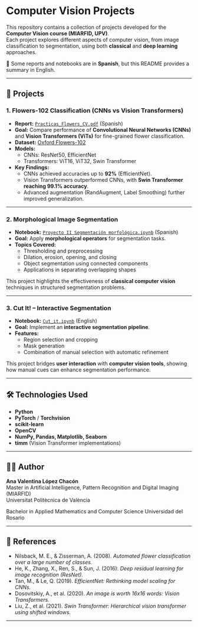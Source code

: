 # Computer Vision Projects

This repository contains a collection of projects developed for the **Computer Vision course (MIARFID, UPV)**.  
Each project explores different aspects of computer vision, from image classification to segmentation, using both **classical** and **deep learning** approaches.

📄 Some reports and notebooks are in **Spanish**, but this README provides a summary in English.

---

## 📂 Projects

### 1. Flowers-102 Classification (CNNs vs Vision Transformers)
- **Report:** [`Practicas_Flowers_CV.pdf`](./Practicas_Flowers_CV.pdf) (Spanish)  
- **Goal:** Compare performance of **Convolutional Neural Networks (CNNs)** and **Vision Transformers (ViTs)** for fine-grained flower classification.  
- **Dataset:** [Oxford Flowers-102](https://www.robots.ox.ac.uk/~vgg/data/flowers/102/)  
- **Models:**  
  - CNNs: ResNet50, EfficientNet  
  - Transformers: ViT16, ViT32, Swin Transformer  
- **Key Findings:**  
  - CNNs achieved accuracies up to **92%** (EfficientNet).  
  - Vision Transformers outperformed CNNs, with **Swin Transformer reaching 99.1% accuracy**.  
  - Advanced augmentation (RandAugment, Label Smoothing) further improved generalization.  

---

### 2. Morphological Image Segmentation
- **Notebook:** [`Proyecto II Segmentación morfológica.ipynb`](./Proyecto%20II%20Segmentación%20morfológica.ipynb) (Spanish)  
- **Goal:** Apply **morphological operators** for segmentation tasks.  
- **Topics Covered:**  
  - Thresholding and preprocessing  
  - Dilation, erosion, opening, and closing  
  - Object segmentation using connected components  
  - Applications in separating overlapping shapes  

This project highlights the effectiveness of **classical computer vision** techniques in structured segmentation problems.

---

### 3. Cut It! – Interactive Segmentation
- **Notebook:** [`Cut_it.ipynb`](./Cut_it.ipynb) (English)  
- **Goal:** Implement an **interactive segmentation pipeline**.  
- **Features:**  
  - Region selection and cropping  
  - Mask generation  
  - Combination of manual selection with automatic refinement  

This project bridges **user interaction** with **computer vision tools**, showing how manual cues can enhance segmentation performance.

---

## 🛠️ Technologies Used

- **Python**  
- **PyTorch** / **Torchvision**  
- **scikit-learn**  
- **OpenCV**  
- **NumPy, Pandas, Matplotlib, Seaborn**  
- **timm** (Vision Transformer implementations)

---

## 👩‍💻 Author

**Ana Valentina López Chacón**  
Master in Artificial Intelligence, Pattern Recognition and Digital Imaging (MIARFID)  
Universitat Politècnica de València  

Bachelor in Applied Mathematics and Computer Science
Universidad del Rosario

---

## 📎 References

- Nilsback, M. E., & Zisserman, A. (2008). *Automated flower classification over a large number of classes.*  
- He, K., Zhang, X., Ren, S., & Sun, J. (2016). *Deep residual learning for image recognition (ResNet).*  
- Tan, M., & Le, Q. (2019). *EfficientNet: Rethinking model scaling for CNNs.*  
- Dosovitskiy, A., et al. (2020). *An image is worth 16x16 words: Vision Transformers.*  
- Liu, Z., et al. (2021). *Swin Transformer: Hierarchical vision transformer using shifted windows.*  

---

